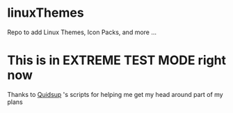 # linuxThemes
Repo to add Linux Themes, Icon Packs, and more ...


# This is in EXTREME TEST MODE right now

Thanks to [Quidsup]() 's scripts for helping me get my head around part of my plans 
